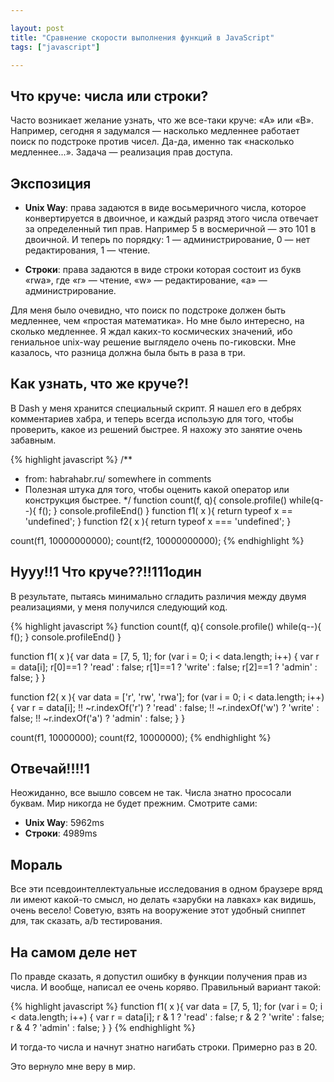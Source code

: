 ```yaml
---

layout: post
title: "Сравнение скорости выполнения функций в JavaScript"
tags: ["javascript"]

---
```



## Что круче: числа или строки?

Часто возникает желание узнать, что же все-таки круче: «A» или «B». Например,
сегодня я задумался — насколько медленнее работает поиск по подстроке против
чисел. Да-да, именно так «насколько медленнее...». Задача — реализация прав
доступа.


## Экспозиция

* **Unix Way**: права задаются в виде восьмеричного числа, которое 
конвертируется в двоичное, и каждый разряд этого числа отвечает за определенный
тип прав. Например 5 в восмеричной — это 101 в двоичной. И теперь по порядку: 
1 — администрирование, 0 — нет редактирования, 1 — чтение.

* **Строки**: права задаются в виде строки которая состоит из букв «rwa», 
где «r» — чтение, «w» — редактирование, «a» — администрирование.

Для меня было очевидно, что поиск по подстроке должен быть медленнее,
чем «простая математика». Но мне было интересно, на сколько медленнее.
Я ждал каких-то космических значений, ибо гениальное unix-way решение выглядело
очень по-гиковски. Мне казалось, что разница должна была быть в раза в три.


## Как узнать, что же круче?!

В Dash у меня хранится специальный скрипт. Я нашел его в дебрях комментариев
хабра, и теперь всегда использую для того, чтобы проверить, какое из решений
быстрее. Я нахожу это занятие очень забавным.

{% highlight javascript %}
/** 
 * from: habrahabr.ru/ somewhere in comments
 * Полезная штука для того, чтобы оценить какой оператор или конструкция быстрее.
 */
function count(f, q){
    console.profile()
    while(q--){
        f();
    }
    console.profileEnd()
}
function f1( x ){
    return typeof x == 'undefined';
}
function f2( x ){
    return typeof x === 'undefined';
}

count(f1, 10000000000);
count(f2, 10000000000);
{% endhighlight %}

## Нууу!!1 Что круче??!!111один

В результате, пытаясь минимально сгладить различия между двумя реализациями,
у меня получился следующий код.

{% highlight javascript %}
function count(f, q){
    console.profile()
    while(q--){
        f();
    }
    console.profileEnd()
}


function f1( x ){
    var data = [7, 5, 1];
    for (var i = 0; i < data.length; i++) {
      var r = data[i];
      r[0]==1 ? 'read' : false;
      r[1]==1 ? 'write' : false;
      r[2]==1 ? 'admin' : false;
    }
}


function f2( x ){
    var data = ['r', 'rw', 'rwa'];
    for (var i = 0; i < data.length; i++) {
      var r = data[i];
      !! ~r.indexOf('r') ? 'read' : false;
      !! ~r.indexOf('w') ? 'write' : false;
      !! ~r.indexOf('a') ? 'admin' : false;
    }
}

count(f1, 10000000);
count(f2, 10000000);
{% endhighlight %}


## Отвечай!!!!1

Неожиданно, все вышло совсем не так. Числа знатно прососали буквам.
Мир никогда не будет прежним. Смотрите сами: 

* **Unix Way**: 5962ms
* **Строки**: 4989ms


## Мораль

Все эти псевдоинтеллектуальные исследования в одном браузере вряд ли имеют
какой-то смысл, но делать «зарубки на лавках» как видишь, очень весело! Советую,
взять на вооружение этот удобный сниппет для, так сказать, a/b тестирования.

## На самом деле нет

По правде сказать, я допустил ошибку в функции получения прав из числа.
И вообще, написал ее очень коряво. Правильный вариант такой:

{% highlight javascript %}
function f1( x ){
    var data = [7, 5, 1];
    for (var i = 0; i < data.length; i++) {
      var r = data[i];
      r & 1 ? 'read' : false;
      r & 2 ? 'write' : false;
      r & 4 ? 'admin' : false;
    }
}
{% endhighlight %}

И тогда-то числа и начнут знатно нагибать строки. Примерно раз в 20. 

Это вернуло мне веру в мир. 
